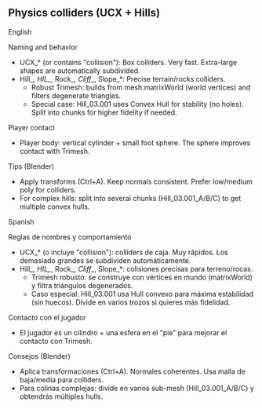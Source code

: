 ## Physics colliders (UCX + Hills)

English

Naming and behavior
- UCX_* (or contains "collision"): Box colliders. Very fast. Extra-large shapes are automatically subdivided.
- Hill_*, HIL_*, Rock_*, Cliff_*, Slope_*: Precise terrain/rocks colliders.
  - Robust Trimesh: builds from mesh.matrixWorld (world vertices) and filters degenerate triangles.
  - Special case: Hill_03.001 uses Convex Hull for stability (no holes). Split into chunks for higher fidelity if needed.

Player contact
- Player body: vertical cylinder + small foot sphere. The sphere improves contact with Trimesh.

Tips (Blender)
- Apply transforms (Ctrl+A). Keep normals consistent. Prefer low/medium poly for colliders.
- For complex hills: split into several chunks (Hill_03.001_A/B/C) to get multiple convex hulls.

Spanish

Reglas de nombres y comportamiento
- UCX_* (o incluye "collision"): colliders de caja. Muy rápidos. Los demasiado grandes se subdividen automáticamente.
- Hill_*, HIL_*, Rock_*, Cliff_*, Slope_*: colisiones precisas para terreno/rocas.
  - Trimesh robusto: se construye con vértices en mundo (matrixWorld) y filtra triángulos degenerados.
  - Caso especial: Hill_03.001 usa Hull convexo para máxima estabilidad (sin huecos). Divide en varios trozos si quieres más fidelidad.

Contacto con el jugador
- El jugador es un cilindro + una esfera en el "pie" para mejorar el contacto con Trimesh.

Consejos (Blender)
- Aplica transformaciones (Ctrl+A). Normales coherentes. Usa malla de baja/media para colliders.
- Para colinas complejas: divide en varios sub-mesh (Hill_03.001_A/B/C) y obtendrás múltiples hulls.


